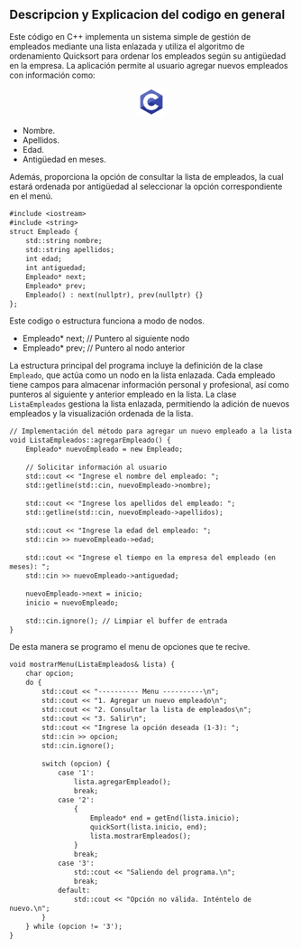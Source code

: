  ## Descripcion y Explicacion del codigo en general
Este código en C++ implementa un sistema simple de gestión de empleados mediante una lista enlazada y utiliza el algoritmo de ordenamiento Quicksort para ordenar los empleados según su antigüedad en la empresa. La aplicación permite al usuario agregar nuevos empleados con información como:
<div align="center">
<img src="Icon(s)/icon.png" width= "10%" C >
</div>

- Nombre.
- Apellidos.
- Edad.
- Antigüedad en meses.

Además, proporciona la opción de consultar la lista de empleados, la cual estará ordenada por antigüedad al seleccionar la opción correspondiente en el menú.



```
#include <iostream>
#include <string>
struct Empleado {
    std::string nombre;
    std::string apellidos;
    int edad;
    int antiguedad;
    Empleado* next;
    Empleado* prev;
    Empleado() : next(nullptr), prev(nullptr) {}
};

```
Este codigo o estructura funciona a modo de nodos.
- Empleado* next;  // Puntero al siguiente nodo
- Empleado* prev;  // Puntero al nodo anterior

La estructura principal del programa incluye la definición de la clase `Empleado`, que actúa como un nodo en la lista enlazada. Cada empleado tiene campos para almacenar información personal y profesional, así como punteros al siguiente y anterior empleado en la lista. La clase `ListaEmpleados` gestiona la lista enlazada, permitiendo la adición de nuevos empleados y la visualización ordenada de la lista.

```
// Implementación del método para agregar un nuevo empleado a la lista
void ListaEmpleados::agregarEmpleado() {
    Empleado* nuevoEmpleado = new Empleado;

    // Solicitar información al usuario
    std::cout << "Ingrese el nombre del empleado: ";
    std::getline(std::cin, nuevoEmpleado->nombre);

    std::cout << "Ingrese los apellidos del empleado: ";
    std::getline(std::cin, nuevoEmpleado->apellidos);

    std::cout << "Ingrese la edad del empleado: ";
    std::cin >> nuevoEmpleado->edad;

    std::cout << "Ingrese el tiempo en la empresa del empleado (en meses): ";
    std::cin >> nuevoEmpleado->antiguedad;

    nuevoEmpleado->next = inicio;
    inicio = nuevoEmpleado;

    std::cin.ignore(); // Limpiar el buffer de entrada
}
```


De esta manera se programo el menu de opciones que te recive.

```
void mostrarMenu(ListaEmpleados& lista) {
    char opcion;
    do {
        std::cout << "---------- Menu ----------\n";
        std::cout << "1. Agregar un nuevo empleado\n";
        std::cout << "2. Consultar la lista de empleados\n";
        std::cout << "3. Salir\n";
        std::cout << "Ingrese la opción deseada (1-3): ";
        std::cin >> opcion;
        std::cin.ignore();

        switch (opcion) {
            case '1':
                lista.agregarEmpleado();
                break;
            case '2':
                {
                    Empleado* end = getEnd(lista.inicio);
                    quickSort(lista.inicio, end);
                    lista.mostrarEmpleados();
                }
                break;
            case '3':
                std::cout << "Saliendo del programa.\n";
                break;
            default:
                std::cout << "Opción no válida. Inténtelo de nuevo.\n";
        }
    } while (opcion != '3');
}
```



